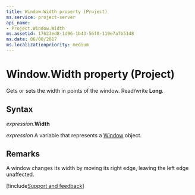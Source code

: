 ```yaml
---
title: Window.Width property (Project)
ms.service: project-server
api_name:
- Project.Window.Width
ms.assetid: 17623ed8-1d96-1b43-56f0-119e7a7b51d8
ms.date: 06/08/2017
ms.localizationpriority: medium
---
```



# Window.Width property (Project)

Gets or sets the width in points of the window. Read/write **Long**.


## Syntax

_expression_.**Width**

_expression_ A variable that represents a [Window](./Project.Window.md) object.


## Remarks

A window changes its width by moving its right edge, leaving the left edge unaffected.

[!include[Support and feedback](~/includes/feedback-boilerplate.md)]